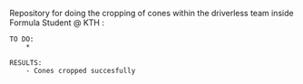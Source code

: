 Repository for doing the cropping of cones within the driverless team inside Formula Student @ KTH :

	TO DO:
		*  	

 	RESULTS:
		- Cones cropped succesfully	
